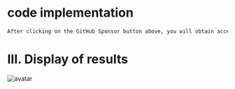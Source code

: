 #   code implementation 

  ```python  
After clicking on the GitHub Sponsor button above, you will obtain access permissions to my private code repository ( https://github.com/slowlon/my_code_bar ) to view this blog code. By searching the code number of this blog, you can find the code you need, code number is: 2024020309574171327
  ```  
#  III. Display of results 

 ![avatar]( 20201216213824967.png) 

